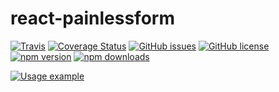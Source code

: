 # react-painlessform

[![Travis](https://img.shields.io/travis/Wroud/react-painlessform.svg)](https://travis-ci.org/Wroud/react-painlessform)
[![Coverage Status](https://coveralls.io/repos/github/Wroud/react-painlessform/badge.svg?branch=master)](https://coveralls.io/github/Wroud/react-painlessform?branch=master)
[![GitHub issues](https://img.shields.io/github/issues/Wroud/react-painlessform.svg)](https://github.com/Wroud/react-painlessform/issues)
[![GitHub license](https://img.shields.io/github/license/Wroud/react-painlessform.svg)](https://github.com/Wroud/react-painlessform/blob/master/LICENSE)
[![npm version](https://img.shields.io/npm/v/react-painlessform.svg?style=flat-square)](https://www.npmjs.com/package/react-painlessform)
[![npm downloads](https://img.shields.io/npm/dm/react-painlessform.svg?style=flat-square)](https://www.npmjs.com/package/react-painlessform)

[![Usage example](https://codesandbox.io/static/img/play-codesandbox.svg)](https://codesandbox.io/s/1yl74031w3)